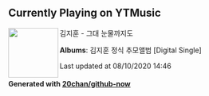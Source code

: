 ## Currently Playing on YTMusic

[<img align="left" width="100" src="https://lh3.googleusercontent.com/otuJAyMi8YC6mD3Wc24QvwVTyIpMkOAbzx8oSLWFThSgj1YwSBGDDjOXk8PXm3sWhcNUCLiLF3eNCbc-">](https://music.youtube.com/browse/MPREb_jMIDdrOInKX)

김지훈 - 그대 눈물까지도

**Albums**: 김지훈 정식 추모앨범 [Digital Single]

Last updated at 08/10/2020 14:46

#### Generated with [20chan/github-now](https://github.com/20chan/github-now)


<!--
**20chan/20chan** is a ✨ _special_ ✨ repository because its `README.md` (this file) appears on your GitHub profile.

Here are some ideas to get you started:

- 🔭 I’m currently working on ...
- 🌱 I’m currently learning ...
- 👯 I’m looking to collaborate on ...
- 🤔 I’m looking for help with ...
- 💬 Ask me about ...
- 📫 How to reach me: ...
- 😄 Pronouns: ...
- ⚡ Fun fact: ...
-->
